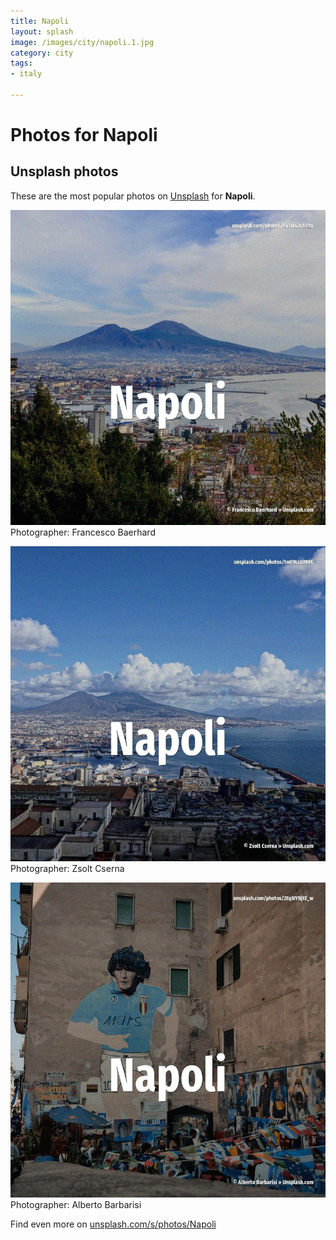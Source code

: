 ```yaml
---
title: Napoli
layout: splash
image: /images/city/napoli.1.jpg
category: city
tags:
- italy

---
```

# Photos for Napoli
 
## Unsplash photos
These are the most popular photos on [Unsplash](https://unsplash.com) for **Napoli**.
 
![Napoli](/images/city/napoli.1.jpg)
Photographer:  Francesco Baerhard
 
![Napoli](/images/city/napoli.2.jpg)
Photographer:  Zsolt Cserna
 
![Napoli](/images/city/napoli.3.jpg)
Photographer:  Alberto Barbarisi
 
Find even more on [unsplash.com/s/photos/Napoli](https://unsplash.com/s/photos/Napoli)
 
